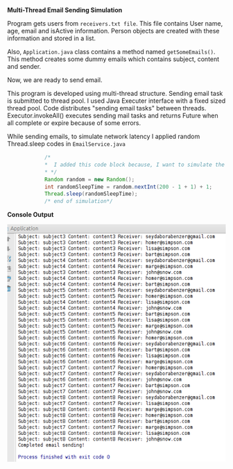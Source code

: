 **Multi-Thread Email Sending Simulation**

Program gets users from `receivers.txt file`. This file contains User name, age, email and isActive information.
Person objects are created with these information and stored in a list.

Also, `Application.java` class contains a method named `getSomeEmails()`. This method creates some dummy emails which
contains subject, content and sender.

Now, we are ready to send email.

This program is developed using multi-thread structure. Sending email task is submitted to thread pool.
I used Java Executer interface with a fixed sized thread pool. Code distributes "sending email tasks"
between threads. Executor.invokeAll() executes sending mail tasks and returns Future
when all complete or expire because of some errors.

While sending emails, to simulate network latency I applied random Thread.sleep codes in `EmailService.java`

```java
            /*
            *  I added this code block because, I want to simulate the network latency while sending email.
            * */
            Random random = new Random();
            int randomSleepTime = random.nextInt(200 - 1 + 1) + 1;
            Thread.sleep(randomSleepTime);
            /* end of simulation*/
```
**Console Output**

![Console Output](https://raw.githubusercontent.com/sydboraa/multiThreadTestTask/master/src/output/console.png)

